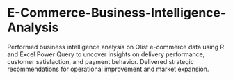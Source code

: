 # E-Commerce-Business-Intelligence-Analysis
Performed business intelligence analysis on Olist e-commerce data using R and Excel Power Query to uncover insights on delivery performance, customer satisfaction, and payment behavior. Delivered strategic recommendations for operational improvement and market expansion.
